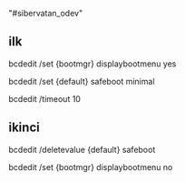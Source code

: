 "#sibervatan_odev" 

<h2>ilk</h2>
<p>bcdedit /set {bootmgr} displaybootmenu yes</p>
<p>bcdedit /set {default} safeboot minimal</p>
<p>bcdedit /timeout 10</p>
</p>

<h2>ikinci</h2>
<p>bcdedit /deletevalue {default} safeboot</p>
<p>bcdedit /set {bootmgr} displaybootmenu no </p>


